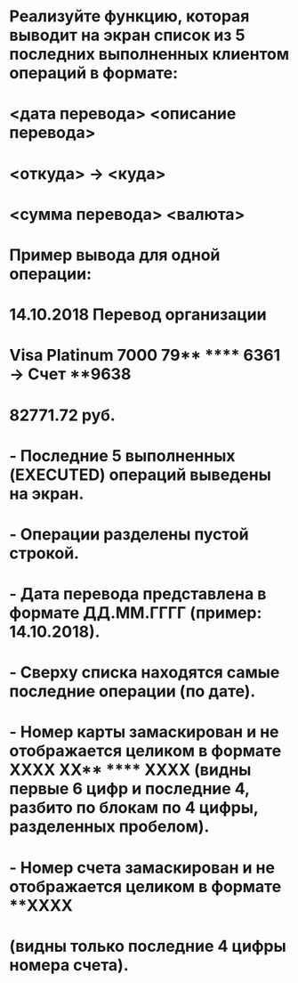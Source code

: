 #  Реализуйте функцию, которая выводит на экран список из 5 последних выполненных клиентом операций в формате:
#
#  <дата перевода> <описание перевода>
#  <откуда> -> <куда>
#  <сумма перевода> <валюта>
#
# Пример вывода для одной операции:
#
# 14.10.2018 Перевод организации
# Visa Platinum 7000 79** **** 6361 -> Счет **9638
# 82771.72 руб.
#
# - Последние 5 выполненных (EXECUTED) операций выведены на экран.
# - Операции разделены пустой строкой.
# - Дата перевода представлена в формате ДД.ММ.ГГГГ (пример: 14.10.2018).
# - Сверху списка находятся самые последние операции (по дате).
# - Номер карты замаскирован и не отображается целиком в формате  XXXX XX** **** XXXX (видны первые 6 цифр и последние 4, разбито по блокам по 4 цифры, разделенных пробелом).
# - Номер счета замаскирован и не отображается целиком в формате  **XXXX 
#   (видны только последние 4 цифры номера счета).  
